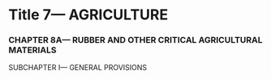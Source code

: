 
# Title 7— AGRICULTURE
### CHAPTER 8A— RUBBER AND OTHER CRITICAL AGRICULTURAL MATERIALS

SUBCHAPTER I— GENERAL PROVISIONS
